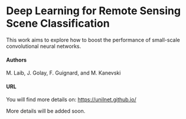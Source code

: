 # Deep Learning for Remote Sensing Scene Classification

This work aims to explore how to boost the performance of small-scale convolutional neural networks.

#### Authors
M. Laib, J. Golay, F. Guignard, and M. Kanevski

#### URL
You will find more details on: 
https://unilnet.github.io/

More details will be added soon.
